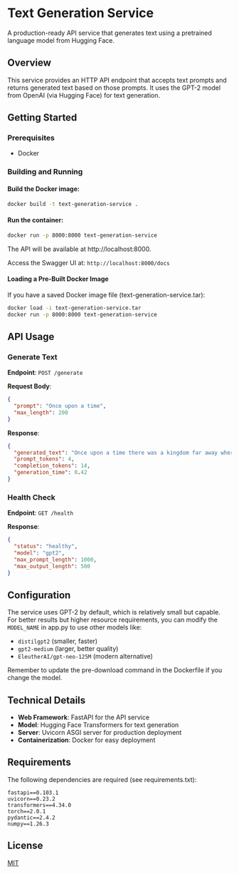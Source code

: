 # Text Generation Service

A production-ready API service that generates text using a pretrained language model from Hugging Face.

## Overview

This service provides an HTTP API endpoint that accepts text prompts and returns generated text based on those prompts. It uses the GPT-2 model from OpenAI (via Hugging Face) for text generation.


## Getting Started

### Prerequisites

- Docker

### Building and Running

#### Build the Docker image:

```bash
docker build -t text-generation-service .
```

#### Run the container:

```bash
docker run -p 8000:8000 text-generation-service
```

The API will be available at http://localhost:8000.

Access the Swagger UI at: `http://localhost:8000/docs`

#### Loading a Pre-Built Docker Image

If you have a saved Docker image file (text-generation-service.tar):

```bash
docker load -i text-generation-service.tar
docker run -p 8000:8000 text-generation-service
```

## API Usage

### Generate Text

**Endpoint**: `POST /generate`

**Request Body**:
```json
{
  "prompt": "Once upon a time",
  "max_length": 200
}
```

**Response**:
```json
{
  "generated_text": "Once upon a time there was a kingdom far away where dragons and princesses lived in harmony...",
  "prompt_tokens": 4,
  "completion_tokens": 14,
  "generation_time": 0.42
}
```

### Health Check

**Endpoint**: `GET /health`

**Response**:
```json
{
  "status": "healthy",
  "model": "gpt2",
  "max_prompt_length": 1000,
  "max_output_length": 500
}
```

## Configuration

The service uses GPT-2 by default, which is relatively small but capable. For better results but higher resource requirements, you can modify the `MODEL_NAME` in app.py to use other models like:

- `distilgpt2` (smaller, faster)
- `gpt2-medium` (larger, better quality)
- `EleutherAI/gpt-neo-125M` (modern alternative)

Remember to update the pre-download command in the Dockerfile if you change the model.

## Technical Details

- **Web Framework**: FastAPI for the API service
- **Model**: Hugging Face Transformers for text generation
- **Server**: Uvicorn ASGI server for production deployment
- **Containerization**: Docker for easy deployment

## Requirements

The following dependencies are required (see requirements.txt):

```
fastapi==0.103.1
uvicorn==0.23.2
transformers==4.34.0
torch==2.0.1
pydantic==2.4.2
numpy==1.26.3
```

## License

[MIT](LICENSE)
